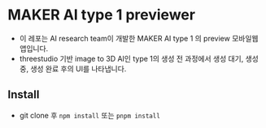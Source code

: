 # MAKER AI type 1 previewer

* 이 레포는 AI research team이 개발한 MAKER AI type 1 의 preview 모바일웹앱입니다.
* threestudio 기반 image to 3D AI인 type 1의 생성 전 과정에서 생성 대기, 생성 중, 생성 완료 후의 UI를 나타냅니다.

## Install

* git clone 후 `npm install` 또는 `pnpm install`


